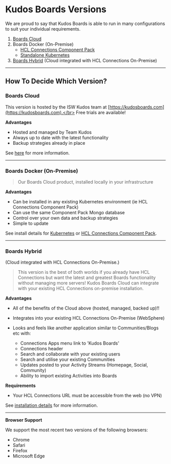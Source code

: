 # Kudos Boards Versions
We are proud to say that Kudos Boards is able to run in many configurations to suit your individual requirements.

1. [Boards Cloud](/boards/cloud/)
1. Boards Docker (On-Premise)
    - [HCL Connections Component Pack](/boards/cp/)
    - [Standalone Kubernetes](/boards/kubernetes/)
    <!-- - [in Docker Swarm](/boards/swarm/) -->
1. [Boards Hybrid](/boards/hybrid/) (Cloud integrated with HCL Connections On-Premise)

---

## How To Decide Which Version?


### Boards Cloud
This version is hosted by the ISW Kudos team at [https://kudosboards.com](https://kudosboards.com).</br>
Free trials are available!

__Advantages__

- Hosted and managed by Team Kudos
- Always up to date with the latest functionality
- Backup strategies already in place

See [here](/boards/cloud/) for more information.


---

### Boards Docker (On-Premise)
> Our Boards Cloud product, installed locally in your infrastructure

__Advantages__

- Can be installed in any existing Kubernetes environment (ie HCL Connections Component Pack)
- Can use the same Component Pack Mongo database
- Control over your own data and backup strategies
- Simple to update

See install details for [Kubernetes](/boards/hybrid/) or [HCL Connections Component Pack](/boards/cp/).


---

<!-- ### Boards Docker (On-Premise) in Docker Swarm
Our Boards Cloud product, installed locally in your infrastructure. This is designed for those without existing Kubernetes environments.

__Advantages__

- Lightweight, on-premise clustered deployment.
- Control over your own data and backup strategies
- Simple to update

--- -->

### Boards Hybrid
(Cloud integrated with HCL Connections On-Premise.)
> This version is the best of both worlds if you already have HCL Connections but want the latest and greatest Boards functionality without managing more servers!  Kudos Boards Cloud can integrate with your existing HCL Connections on-premise installation.

__Advantages__

- All of the benefits of the Cloud above (hosted, managed, backed up)!!
- Integrates into your existing HCL Connections On-Premise (WebSphere)
- Looks and feels like another application similar to Communities/Blogs etc with:

    - Connections Apps menu link to 'Kudos Boards'
    - Connections header
    - Search and collaborate with your existing users
    - Search and utilise your existing Communities
    - Updates posted to your Activity Streams (Homepage, Social, Community)
    - Ability to import existing Activities into Boards

__Requirements__

- Your HCL Connections URL must be accessible from the web (no VPN)

See [installation details](/boards/hybrid/) for more information.


---

__Browser Support__

We support the most recent two versions of the following browsers:

- Chrome
- Safari
- Firefox
- Microsoft Edge
